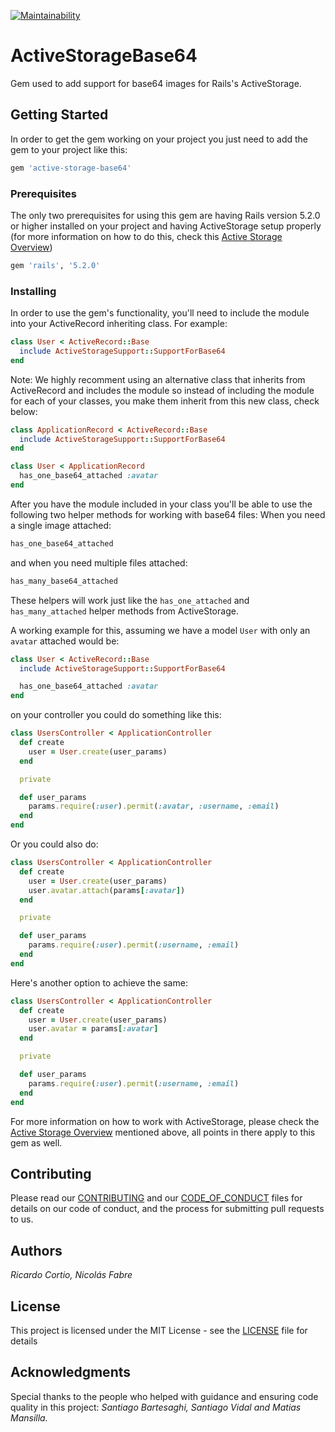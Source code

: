 [![Maintainability](https://api.codeclimate.com/v1/badges/0da0a0901cedd72aeb10/maintainability)](https://codeclimate.com/github/rootstrap/active-storage-base64/maintainability)

# ActiveStorageBase64

Gem used to add support for base64 images for Rails's ActiveStorage.

## Getting Started

In order to get the gem working on your project you just need to add the gem to your project like this:
```ruby
gem 'active-storage-base64'
```

### Prerequisites

The only two prerequisites for using this gem are having Rails version 5.2.0 or higher installed on your project and having ActiveStorage setup properly (for more information on how to do this, check this [Active Storage Overview](https://edgeguides.rubyonrails.org/active_storage_overview.html))

```ruby
gem 'rails', '5.2.0'
```

### Installing

In order to use the gem's functionality, you'll need to include the module into your ActiveRecord inheriting class.
For example:
```ruby
class User < ActiveRecord::Base
  include ActiveStorageSupport::SupportForBase64
end
```

Note:
We highly recomment using an alternative class that inherits from ActiveRecord and includes the module so instead of including the module for each of your classes, you make them inherit from this new class, check below:
```ruby
class ApplicationRecord < ActiveRecord::Base
  include ActiveStorageSupport::SupportForBase64
end

class User < ApplicationRecord
  has_one_base64_attached :avatar
end
```

After you have the module included in your class you'll be able to use the following two helper methods for working with base64 files:
When you need a single image attached:
```ruby
has_one_base64_attached
```
and when you need multiple files attached:
```ruby
has_many_base64_attached
```
These helpers will work just like the `has_one_attached` and `has_many_attached` helper methods from ActiveStorage.

A working example for this, assuming we have a model `User` with only an `avatar` attached would be:
```ruby
class User < ActiveRecord::Base
  include ActiveStorageSupport::SupportForBase64

  has_one_base64_attached :avatar
end
```

on your controller you could do something like this:
```ruby
class UsersController < ApplicationController
  def create
    user = User.create(user_params)
  end

  private

  def user_params
    params.require(:user).permit(:avatar, :username, :email)
  end
end
```

Or you could also do:
```ruby
class UsersController < ApplicationController
  def create
    user = User.create(user_params)
    user.avatar.attach(params[:avatar])
  end

  private

  def user_params
    params.require(:user).permit(:username, :email)
  end
end
```

Here's another option to achieve the same:
```ruby
class UsersController < ApplicationController
  def create
    user = User.create(user_params)
    user.avatar = params[:avatar]
  end

  private

  def user_params
    params.require(:user).permit(:username, :email)
  end
end
```

For more information on how to work with ActiveStorage, please check the [Active Storage Overview](https://edgeguides.rubyonrails.org/active_storage_overview.html) mentioned above, all points in there apply to this gem as well.

## Contributing

Please read our [CONTRIBUTING](https://github.com/rootstrap/active-storage-base64/blob/master/CONTRIBUTING.md) and our [CODE_OF_CONDUCT](https://github.com/rootstrap/active-storage-base64/blob/master/CODE_OF_CONDUCT.md) files for details on our code of conduct, and the process for submitting pull requests to us.

## Authors

*Ricardo Cortio, Nicolás Fabre*

## License

This project is licensed under the MIT License - see the [LICENSE](https://github.com/rootstrap/active-storage-base64/blob/master/LICENSE.txt) file for details

## Acknowledgments

Special thanks to the people who helped with guidance and ensuring code quality in this project:
*Santiago Bartesaghi, Santiago Vidal and Matias Mansilla.*
